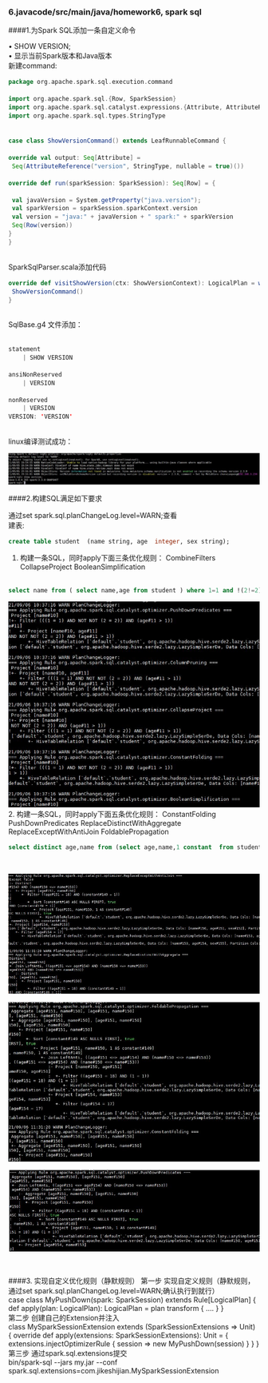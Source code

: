 ### 6.javacode/src/main/java/homework6, spark sql

####1.为Spark SQL添加一条自定义命令<br>

  • SHOW VERSION;<br>
  • 显示当前Spark版本和Java版本<br>
   新建command:<br>
   ```scala
package org.apache.spark.sql.execution.command

import org.apache.spark.sql.{Row, SparkSession}
import org.apache.spark.sql.catalyst.expressions.{Attribute, AttributeReference}
import org.apache.spark.sql.types.StringType


case class ShowVersionCommand() extends LeafRunnableCommand {

  override val output: Seq[Attribute] =
    Seq(AttributeReference("version", StringType, nullable = true)())

  override def run(sparkSession: SparkSession): Seq[Row] = {

    val javaVersion = System.getProperty("java.version");
    val sparkVersion = sparkSession.sparkContext.version
    val version = "java:" + javaVersion + " spark:" + sparkVersion
    Seq(Row(version))
  }
}
   ```
<br>
SparkSqlParser.scala添加代码<br>

   ```scala
override def visitShowVersion(ctx: ShowVersionContext): LogicalPlan = withOrigin(ctx) {
    ShowVersionCommand()
  }
   ```

<br>
SqlBase.g4 文件添加：<br>

```scala

statement
    | SHOW VERSION 

ansiNonReserved
    | VERSION

nonReserved
    | VERSION
VERSION: 'VERSION' 
```
<br>
linux编译测试成功：<br>

 ![avatar](spark-sql.jpg)
 
####2.构建SQL满足如下要求

通过set spark.sql.planChangeLog.level=WARN;查看<br>
建表:<br>
```sql
create table student  (name string, age  integer, sex string);
```
1. 构建一条SQL，同时apply下面三条优化规则：
CombineFilters CollapseProject BooleanSimplification
 ```sql

select name from ( select name,age from student ) where 1=1 and !(2!=2) and age>1;
```
 ![avatar](sql1.jpg)
2. 构建一条SQL，同时apply下面五条优化规则：
ConstantFolding PushDownPredicates ReplaceDistinctWithAggregate ReplaceExceptWithAntiJoin FoldablePropagation
<br>
```sql
select distinct age,name from (select age,name,1 constant  from student order by constant) a where a.age=18 and constant=1 except select age,name from student where age=17;
```
<br>

 ![avatar](sql2-1.jpg)
 
 ![avatar](sql2-2.jpg)
  
 ![avatar](sql2-3.jpg)
 
 <br>
 
 ####3. 实现自定义优化规则（静默规则）
 第一步 实现自定义规则（静默规则，通过set spark.sql.planChangeLog.level=WARN;确认执行到就行）<br>
 case class MyPushDown(spark: SparkSession) extends Rule[LogicalPlan] {
 def apply(plan: LogicalPlan): LogicalPlan = plan transform { …. }
 }
 <br>
 第二步 创建自己的Extension并注入<br>
 class MySparkSessionExtension extends (SparkSessionExtensions => Unit) {
 override def apply(extensions: SparkSessionExtensions): Unit = {
 extensions.injectOptimizerRule { session =>
 new MyPushDown(session)
 }
 }
 }
 <br>
 第三步 通过spark.sql.extensions提交<br>
 bin/spark-sql --jars my.jar --conf spark.sql.extensions=com.jikeshijian.MySparkSessionExtension